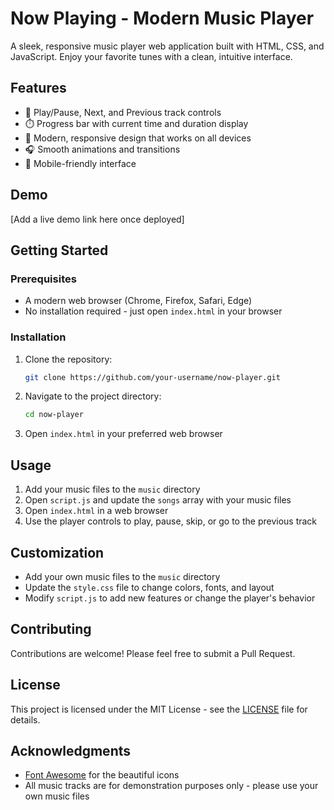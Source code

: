 # Now Playing - Modern Music Player

A sleek, responsive music player web application built with HTML, CSS, and JavaScript. Enjoy your favorite tunes with a clean, intuitive interface.

## Features

- 🎵 Play/Pause, Next, and Previous track controls
- ⏱️ Progress bar with current time and duration display
- 🎨 Modern, responsive design that works on all devices
- 🎧 Smooth animations and transitions
- 📱 Mobile-friendly interface

## Demo

[Add a live demo link here once deployed]

## Getting Started

### Prerequisites

- A modern web browser (Chrome, Firefox, Safari, Edge)
- No installation required - just open `index.html` in your browser

### Installation

1. Clone the repository:
   ```bash
   git clone https://github.com/your-username/now-player.git
   ```
2. Navigate to the project directory:
   ```bash
   cd now-player
   ```
3. Open `index.html` in your preferred web browser

## Usage

1. Add your music files to the `music` directory
2. Open `script.js` and update the `songs` array with your music files
3. Open `index.html` in a web browser
4. Use the player controls to play, pause, skip, or go to the previous track

## Customization

- Add your own music files to the `music` directory
- Update the `style.css` file to change colors, fonts, and layout
- Modify `script.js` to add new features or change the player's behavior

## Contributing

Contributions are welcome! Please feel free to submit a Pull Request.

## License

This project is licensed under the MIT License - see the [LICENSE](LICENSE) file for details.

## Acknowledgments

- [Font Awesome](https://fontawesome.com/) for the beautiful icons
- All music tracks are for demonstration purposes only - please use your own music files
